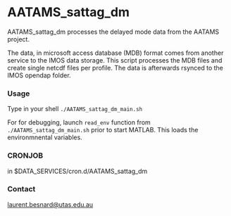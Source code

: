 # AATAMS_sattag_dm

AATAMS_sattag_dm processes the delayed mode data from the AATAMS project.



The data, in microsoft access database (MDB) format comes from another service to the IMOS data storage. This script processes the MDB files and create single netcdf files per profile.
The data is afterwards rsynced to the IMOS opendap folder.

### Usage
Type in your shell ```./AATAMS_sattag_dm_main.sh```

For for debugging, launch ```read_env``` function from ```./AATAMS_sattag_dm_main.sh``` prior to start MATLAB. This loads the environmnental variables.

### CRONJOB

in $DATA_SERVICES/cron.d/AATAMS_sattag_dm

### Contact
laurent.besnard@utas.edu.au
